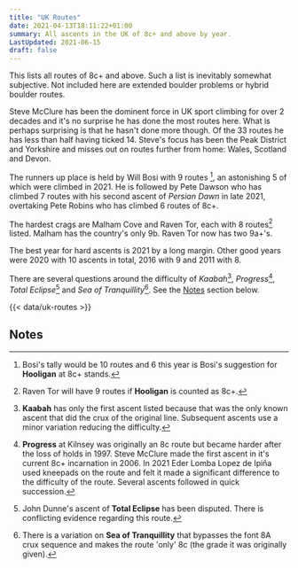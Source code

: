 ```yaml
---
title: "UK Routes"
date: 2021-04-13T18:11:22+01:00
summary: All ascents in the UK of 8c+ and above by year.
LastUpdated: 2021-06-15
draft: false
---
```


This lists all routes of 8c+ and above. Such a list is inevitably somewhat subjective. Not included here are extended boulder problems or hybrid boulder routes.



Steve McClure has been the dominent force in UK sport climbing for over 2 decades and it's no surprise he has done the most routes here. What is perhaps surprising is that he hasn't done more though. Of the 33 routes he has less than half having ticked 14. Steve's focus has been the Peak District and Yorkshire and misses out on routes further from home: Wales, Scotland and Devon. 

The runners up place is held by Will Bosi with 9 routes [^1], an astonishing 5 of which were climbed in 2021. He is followed by Pete Dawson who has climbed 7 routes with his second ascent of *Persian Dawn* in late 2021, overtaking Pete Robins who has climbed 6 routes of 8c+.

The hardest crags are Malham Cove and Raven Tor, each with 8 routes[^2] listed. Malham has the country's only 9b. Raven Tor now has two 9a+'s.

The best year for hard ascents is 2021 by a long margin. Other good years were 2020 with 10 ascents in total, 2016 with 9 and 2011 with 8.

There are several questions around the difficulty of *Kaabah*[^3], *Progress*[^4], *Total Eclipse*[^5] and *Sea of Tranquillity*[^6]. See the [Notes](#notes) section below. 

{{< data/uk-routes >}}


## Notes

[^1]: Bosi's tally would be 10 routes and 6 this year is Bosi's suggestion for **Hooligan** at 8c+ stands.

[^2]: Raven Tor will have 9 routes if **Hooligan** is counted as 8c+.


[^3]: **Kaabah** has only the first ascent listed because that was the only known ascent that did the crux of the original line. Subsequent ascents use a minor variation reducing the difficulty.

[^4]: **Progress** at Kilnsey was originally an 8c route but became harder after the loss of holds in 1997. Steve McClure made the first ascent in it's current 8c+ incarnation in 2006. In 2021 Eder Lomba Lopez de Ipiña used kneepads on the route and felt it made a significant difference to the difficulty of the route. Several ascents followed in quick succession.

[^5]: John Dunne's ascent of **Total Eclipse** has been disputed. There is conflicting evidence regarding this route.

[^6]: There is a variation on **Sea of Tranquillity** that bypasses the font 8A crux sequence and makes the route 'only' 8c (the grade it was originally given). 
